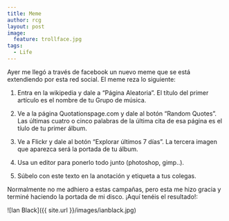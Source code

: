 ```yaml
---
title: Meme
author: rcg
layout: post
image:
  feature: trollface.jpg
tags:
  - Life
---
```


Ayer me llegó a través de facebook un nuevo meme que se está extendiendo por
esta red social. El meme reza lo siguiente:

1. Entra en la wikipedia y dale a “Página Aleatoria”.  El título del primer
artículo es el nombre de tu Grupo de música.

2. Ve a la página Quotationspage.com y dale al botón “Random Quotes”.  Las
últimas cuatro o cinco palabras de la última cita de esa página es el tíulo de
tu primer álbum.

3. Ve a Flickr y dale al botón “Explorar últimos 7 días”.  La tercera imagen
que aparezca será la portada de tu álbum.

4. Usa un editor para ponerlo todo junto (photoshop, gimp..).

5. Súbelo con este texto en la anotación y etiqueta a tus colegas.

Normalmente no me adhiero a estas campañas, pero esta me hizo gracia y terminé
haciendo la portada de mi disco. ¡Aquí tenéis el resultado!:

![Ian Black]({{ site.url }}/images/ianblack.jpg)
